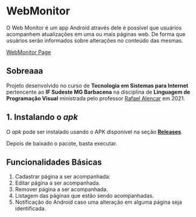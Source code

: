 # WebMonitor

O Web Monitor é um app Android através dele é possível que usuários acompanhem atualizações em uma ou mais páginas web​. De forma que usuários serão informados sobre alterações no conteúdo das mesmas.

<a href="https://evacosta.github.io/WebMonitor/">WebMonitor Page</a>

## Sobreaaa
<p>Projeto desenvolvido no curso de <b>Tecnologia em Sistemas para Internet</b> pertencente ao <b>IF Sudeste MG Barbacena</b> na disciplina de <b>Linguagem de Programação Visual</b> ministrada pelo professor <a href="https://github.com/rafjaa">Rafael Alencar</a> em 2021.</p>

## 1. Instalando o _apk_
O _apk_ pode ser instalado usando o APK disponível na seção [**Releases**](https://github.com/EvaCosta/webmonitor/releases).

Depois de baixado o pacote, basta executar.

## Funcionalidades Básicas

1. Cadastrar página a ser acompanhada:
2. Editar página a ser acompanhada.
3. Remover página a ser acompanhada.
4. Listagem das páginas que estão sendo acompanhadas.
5.  Notificação do Android caso uma alteração em alguma página seja identificada.
